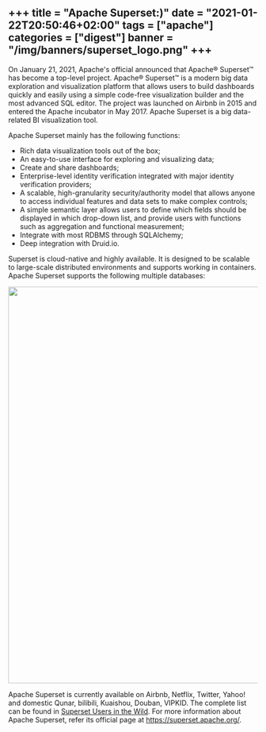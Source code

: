 +++
title = "Apache Superset:)"
date = "2021-01-22T20:50:46+02:00"
tags = ["apache"]
categories = ["digest"]
banner = "/img/banners/superset_logo.png"
+++
---
On January 21, 2021, Apache's official announced that Apache® Superset™ has become a top-level project. Apache® Superset™ is a modern big data exploration and visualization platform that allows users to build dashboards quickly and easily using a simple code-free visualization builder and the most advanced SQL editor. The project was launched on Airbnb in 2015 and entered the Apache incubator in May 2017. Apache Superset is a big data-related BI visualization tool.

Apache Superset mainly has the following functions:

* Rich data visualization tools out of the box;
* An easy-to-use interface for exploring and visualizing data;
* Create and share dashboards;
* Enterprise-level identity verification integrated with major identity verification providers;
* A scalable, high-granularity security/authority model that allows anyone to access individual features and data sets to make complex controls;
* A simple semantic layer allows users to define which fields should be displayed in which drop-down list, and provide users with functions such as aggregation and functional measurement;
* Integrate with most RDBMS through SQLAlchemy;
* Deep integration with Druid.io.

Superset is cloud-native and highly available. It is designed to be scalable to large-scale distributed environments and supports working in containers. Apache Superset supports the following multiple databases:

<p align="center"><img src="/img/banners/superset_db.png" width="800"></p>

Apache Superset is currently available on Airbnb, Netflix, Twitter, Yahoo! and domestic Qunar, bilibili, Kuaishou, Douban, VIPKID. The complete list can be found in [Superset Users in the Wild](https://github.com/apache/superset/blob/master/RESOURCES/INTHEWILD.md). For more information about Apache Superset, refer its official page at https://superset.apache.org/.